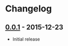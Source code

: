 # Changelog

## [0.0.1](https://github.com/webhippie/templater/releases/tag/v0.0.1) - 2015-12-23

* Initial release
